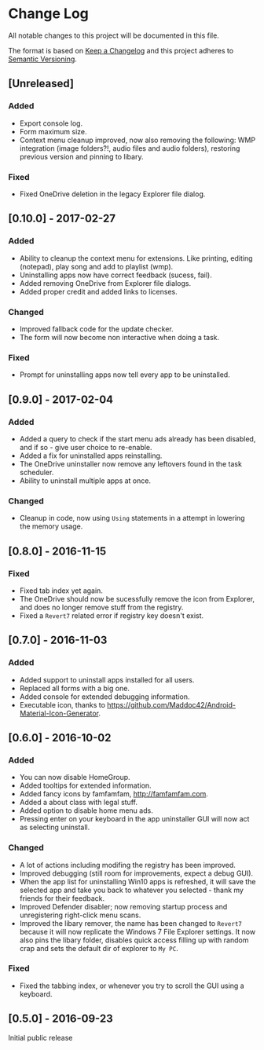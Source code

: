 # Change Log
All notable changes to this project will be documented in this file.

The format is based on [Keep a Changelog](http://keepachangelog.com/) 
and this project adheres to [Semantic Versioning](http://semver.org/).

## [Unreleased]
### Added
- Export console log.
- Form maximum size.
- Context menu cleanup improved, now also removing the following: WMP integration (image folders?!, audio files and audio folders), restoring previous version and pinning to libary.

### Fixed
- Fixed OneDrive deletion in the legacy Explorer file dialog.

## [0.10.0] - 2017-02-27
### Added
- Ability to cleanup the context menu for extensions. Like printing, editing (notepad), play song and add to playlist (wmp).
- Uninstalling apps now have correct feedback (sucess, fail).
- Added removing OneDrive from Explorer file dialogs.
- Added proper credit and added links to licenses.

### Changed
- Improved fallback code for the update checker.
- The form will now become non interactive when doing a task.

### Fixed
- Prompt for uninstalling apps now tell every app to be uninstalled.

## [0.9.0] - 2017-02-04
### Added
- Added a query to check if the start menu ads already has been disabled, and if so - give user choice to re-enable.
- Added a fix for uninstalled apps reinstalling.
- The OneDrive uninstaller now remove any leftovers found in the task scheduler.
- Ability to uninstall multiple apps at once.

### Changed
- Cleanup in code, now using `Using` statements in a attempt in lowering the memory usage.

## [0.8.0] - 2016-11-15
### Fixed
- Fixed tab index yet again.
- The OneDrive should now be sucessfully remove the icon from Explorer, and does no longer remove stuff from the registry.
- Fixed a `Revert7` related error if registry key doesn't exist.

## [0.7.0] - 2016-11-03
### Added
- Added support to uninstall apps installed for all users.
- Replaced all forms with a big one.
- Added console for extended debugging information.
- Executable icon, thanks to https://github.com/Maddoc42/Android-Material-Icon-Generator.

## [0.6.0] - 2016-10-02
### Added
- You can now disable HomeGroup.
- Added tooltips for extended information.
- Added fancy icons by famfamfam, http://famfamfam.com.
- Added a about class with legal stuff.
- Added option to disable home menu ads.
- Pressing enter on your keyboard in the app uninstaller GUI will now act as selecting uninstall.

### Changed
- A lot of actions including modifing the registry has been improved.
- Improved debugging (still room for improvements, expect a debug GUI).
- When the app list for uninstalling Win10 apps is refreshed, it will save the selected app and take you back to whatever you selected - thank my friends for their feedback.
- Improved Defender disabler; now removing startup process and unregistering right-click menu scans.
- Improved the libary remover, the name has been changed to `Revert7` because it will now replicate the Windows 7 File Explorer settings. It now also pins the libary folder, disables quick access filling up with random crap and sets the default dir of explorer to `My PC`.

### Fixed
- Fixed the tabbing index, or whenever you try to scroll the GUI using a keyboard.

## [0.5.0] - 2016-09-23
Initial public release
